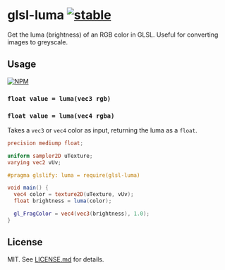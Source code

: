 # glsl-luma [![stable](http://badges.github.io/stability-badges/dist/stable.svg)](http://github.com/badges/stability-badges)

Get the luma (brightness) of an RGB color in GLSL. Useful for converting images to greyscale.

## Usage

[![NPM](https://nodei.co/npm/glsl-luma.png)](https://nodei.co/npm/glsl-luma/)

### `float value = luma(vec3 rgb)`
### `float value = luma(vec4 rgba)`

Takes a `vec3` or `vec4` color as input, returning the luma as a `float`.

``` glsl
precision mediump float;

uniform sampler2D uTexture;
varying vec2 vUv;

#pragma glslify: luma = require(glsl-luma)

void main() {
  vec4 color = texture2D(uTexture, vUv);
  float brightness = luma(color);

  gl_FragColor = vec4(vec3(brightness), 1.0);
}
```

## License

MIT. See [LICENSE.md](http://github.com/hughsk/glsl-luma/blob/master/LICENSE.md) for details.
